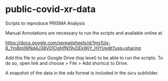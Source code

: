 # public-covid-xr-data

Scripts to reproduce PRISMA Analysis

Manual Annotations are necessary to run the scripts and available online at

https://docs.google.com/spreadsheets/d/1ms1Uq-8_YmBmIWNd4J38V01OghlfN19yDEkWjY_HIYI/edit?usp=sharing

Add this file to your Google Drive (top level) to be able to run the scripts. To do so, open link and choose > File > Add shortcut to Drive.

A snapshot of the data in the ods format is included in the `data` subfolder.
